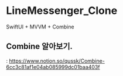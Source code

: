 # LineMessenger_Clone


SwiftUI + MVVM + Combine 







## Combine 알아보기.

: https://www.notion.so/qussk/Combine-6cc3c81af1e04ab085999dc01baa403f


